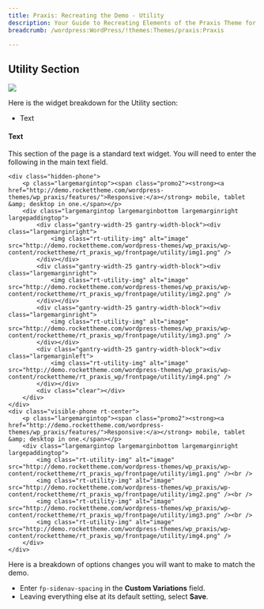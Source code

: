 ```yaml
---
title: Praxis: Recreating the Demo - Utility
description: Your Guide to Recreating Elements of the Praxis Theme for WordPress
breadcrumb: /wordpress:WordPress/!themes:Themes/praxis:Praxis

---
```


Utility Section
-----

![][demo]

Here is the widget breakdown for the Utility section:

* Text

#### Text

This section of the page is a standard text widget. You will need to enter the following in the main text field.

~~~
<div class="hidden-phone">
    <p class="largemargintop"><span class="promo2"><strong><a href="http://demo.rockettheme.com/wordpress-themes/wp_praxis/features/">Responsive:</a></strong> mobile, tablet &amp; desktop in one.</span></p>
	<div class="largemargintop largemarginbottom largemarginright largepaddingtop">
		<div class="gantry-width-25 gantry-width-block"><div class="largemarginright">
			<img class="rt-utility-img" alt="image" src="http://demo.rockettheme.com/wordpress-themes/wp_praxis/wp-content/rockettheme/rt_praxis_wp/frontpage/utility/img1.png" />
		</div></div>
		<div class="gantry-width-25 gantry-width-block"><div class="largemarginright">
			<img class="rt-utility-img" alt="image" src="http://demo.rockettheme.com/wordpress-themes/wp_praxis/wp-content/rockettheme/rt_praxis_wp/frontpage/utility/img2.png" />
		</div></div>
		<div class="gantry-width-25 gantry-width-block"><div class="largemarginright">
			<img class="rt-utility-img" alt="image" src="http://demo.rockettheme.com/wordpress-themes/wp_praxis/wp-content/rockettheme/rt_praxis_wp/frontpage/utility/img3.png" />
		</div></div>
		<div class="gantry-width-25 gantry-width-block"><div class="largemarginleft">
			<img class="rt-utility-img" alt="image" src="http://demo.rockettheme.com/wordpress-themes/wp_praxis/wp-content/rockettheme/rt_praxis_wp/frontpage/utility/img4.png" />
		</div></div>
		<div class="clear"></div>
	</div>	
</div>
<div class="visible-phone rt-center">
	<p class="largemargintop"><span class="promo2"><strong><a href="http://demo.rockettheme.com/wordpress-themes/wp_praxis/features/">Responsive:</a></strong> mobile, tablet &amp; desktop in one.</span></p>
	<div class="largemargintop largemarginbottom largemarginright largepaddingtop">
		<img class="rt-utility-img" alt="image" src="http://demo.rockettheme.com/wordpress-themes/wp_praxis/wp-content/rockettheme/rt_praxis_wp/frontpage/utility/img1.png" /><br />
		<img class="rt-utility-img" alt="image" src="http://demo.rockettheme.com/wordpress-themes/wp_praxis/wp-content/rockettheme/rt_praxis_wp/frontpage/utility/img2.png" /><br />
		<img class="rt-utility-img" alt="image" src="http://demo.rockettheme.com/wordpress-themes/wp_praxis/wp-content/rockettheme/rt_praxis_wp/frontpage/utility/img3.png" /><br />
		<img class="rt-utility-img" alt="image" src="http://demo.rockettheme.com/wordpress-themes/wp_praxis/wp-content/rockettheme/rt_praxis_wp/frontpage/utility/img4.png" />
	</div>	
</div>
~~~

Here is a breakdown of options changes you will want to make to match the demo.

* Enter `fp-sidenav-spacing` in the **Custom Variations** field.
* Leaving everything else at its default setting, select **Save**.

[demo]: assets/demo_6.jpeg
[roksprocket]: ../../plugins/roksprocket/